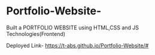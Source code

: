 # Portfolio-Website-
Built a PORTFOLIO WEBSITE using HTML,CSS and JS Technologies(Frontend)

Deployed Link-
https://t-abs.github.io/Portfolio-Website/#
